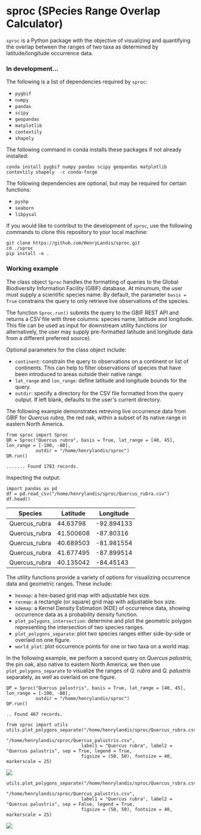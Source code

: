 # sproc (SPecies Range Overlap Calculator)

``sproc`` is a Python package with the objective of visualizing and quantifying the overlap between the ranges of two taxa as determined by latitude/longitude occurrence data.

### In development...

The following is a list of dependencies required by ``sproc``:

- ``pygbif``
- ``numpy``
- ``pandas``
- ``scipy``
- ``geopandas``
- ``matplotlib``
- ``contextily``
- ``shapely``

The following command in conda installs these packages if not already installed:

```
conda install pygbif numpy pandas scipy geopandas matplotlib contextily shapely  -c conda-forge
```

The following dependencies are optional, but may be required for certain functions:
- ``pyshp``
- ``seaborn``
- ``libpysal``

If you would like to contribut to the development of ``sproc``, use the following commands to clone this repository to your local machine:

```
git clone https://github.com/HenryLandis/sproc.git
cd ./sproc
pip install -e .
```

### Working example

The class object ``Sproc`` handles the formatting of queries to the Global Biodiversity Information Facility (GBIF) database.  At minumum, the user must supply a scientific species name.  By default, the parameter ``basis = True`` constrains the query to only retrieve live observations of the species.

The function ``Sproc.run()`` submits the query to the GBIF REST API and returns a CSV file with three columns: species name, latitude and longitude.  This file can be used as input for downstream utility functions (or alternatively, the user may supply pre-formatted latitude and longitude data from a different preferred source).

Optional parameters for the class object include:
- ``continent``: constrain the query to observations on a continent or list of continents.  This can help to filter observations of species that have been introduced to areas outside their native range.
- ``lat_range`` and ``lon_range``: define latitude and longitude bounds for the query.
- ``outdir``: specify a directory for the CSV file formatted from the query output.  If left blank, defaults to the user's current directory.

The following example demonstrates retreving live occurrence data from GBIF for *Quercus rubra,* the red oak, within a subset of its native range in eastern North America.

```
from sproc import Sproc
QR = Sproc("Quercus rubra", basis = True, lat_range = [40, 45], lon_range = [-100, -80],
           outdir = "/home/henrylandis/sproc")
QR.run()

....... Found 1783 records.
```

Inspecting the output:

```
import pandas as pd
df = pd.read_csv("/home/henrylandis/sproc/Quercus_rubra.csv")
df.head()
```

| Species       | Latitude  | Longitude  |
|---------------|-----------|------------|
| Quercus_rubra | 44.63798  | -92.894133 |
| Quercus_rubra | 41.500608 | -87.80316  |
| Quercus_rubra | 40.689503 | -81.981554 |
| Quercus_rubra | 41.677495 | -87.899514 |
| Quercus_rubra | 40.135042 | -84.45143  |

The utility functions provide a variety of options for visualizing occurrence data and geometric ranges.  These include:
- ``hexmap``: a hex-based grid map with adjustable hex size.
- ``recmap``: a rectangle (or square) grid map with adjustable box size.
- ``kdemap``: a Kernel Density Estimation (KDE) of occurrence data, showing occurrence data as a probability density function.
- ``plot_polygons_intersection``: determine and plot the geometric polygon representing the intersection of two species ranges.
- ``plot_polygons_separate``: plot two species ranges either side-by-side or overlaid on one figure.
- ``world_plot``: plot occurrence points for one or two taxa on a world map.

In the following example, we perform a second query on *Quercus palustris,* the pin oak, also native to eastern North America; we then use ``plot_polygons_separate`` to visualize the ranges of *Q. rubra* and *Q. palustris* separately, as well as overlaid on one figure.

```
QP = Sproc("Quercus palustris", basis = True, lat_range = [40, 45], lon_range = [-100, -80],
           outdir = "/home/henrylandis/sproc")
QP.run()

.. Found 467 records.
```

```
from sproc import utils
utils.plot_polygons_separate("/home/henrylandis/sproc/Quercus_rubra.csv", 
                             "/home/henrylandis/sproc/Quercus_palustris.csv",
                            label1 = "Quercus rubra", label2 = "Quercus palustris", sep = True, legend = True, 
                            figsize = (50, 50), fontsize = 40, markerscale = 25)
```

![](https://gyazo.com/baf0a98416c0527abbc01ea50c4aefbe.jpg)

```
utils.plot_polygons_separate("/home/henrylandis/sproc/Quercus_rubra.csv", 
                             "/home/henrylandis/sproc/Quercus_palustris.csv",
                            label1 = "Quercus rubra", label2 = "Quercus palustris", sep = False, legend = True, 
                            figsize = (50, 50), fontsize = 40, markerscale = 25)
```

![](https://i.gyazo.com/a2c6d068eb014d2a306065ae8bde4338.jpg)




